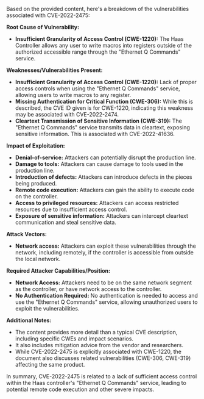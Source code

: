 Based on the provided content, here's a breakdown of the vulnerabilities associated with CVE-2022-2475:

**Root Cause of Vulnerability:**

*   **Insufficient Granularity of Access Control (CWE-1220):** The Haas Controller allows any user to write macros into registers outside of the authorized accessible range through the "Ethernet Q Commands" service.

**Weaknesses/Vulnerabilities Present:**

*   **Insufficient Granularity of Access Control (CWE-1220):** Lack of proper access controls when using the "Ethernet Q Commands" service, allowing users to write macros to any register.
*   **Missing Authentication for Critical Function (CWE-306):** While this is described, the CVE ID given is for CWE-1220, indicating this weakness may be associated with CVE-2022-2474.
*   **Cleartext Transmission of Sensitive Information (CWE-319):** The "Ethernet Q Commands" service transmits data in cleartext, exposing sensitive information. This is associated with CVE-2022-41636.

**Impact of Exploitation:**

*   **Denial-of-service:** Attackers can potentially disrupt the production line.
*   **Damage to tools:**  Attackers can cause damage to tools used in the production line.
*   **Introduction of defects:** Attackers can introduce defects in the pieces being produced.
*   **Remote code execution:** Attackers can gain the ability to execute code on the controller.
*   **Access to privileged resources:** Attackers can access restricted resources due to insufficient access control.
*   **Exposure of sensitive information:** Attackers can intercept cleartext communication and steal sensitive data.

**Attack Vectors:**

*   **Network access:** Attackers can exploit these vulnerabilities through the network, including remotely, if the controller is accessible from outside the local network.

**Required Attacker Capabilities/Position:**

*   **Network Access:**  Attackers need to be on the same network segment as the controller, or have network access to the controller.
*   **No Authentication Required:** No authentication is needed to access and use the "Ethernet Q Commands" service, allowing unauthorized users to exploit the vulnerabilities.

**Additional Notes:**
* The content provides more detail than a typical CVE description, including specific CWEs and impact scenarios.
* It also includes mitigation advice from the vendor and researchers.
* While CVE-2022-2475 is explicitly associated with CWE-1220, the document also discusses related vulnerabilities (CWE-306, CWE-319) affecting the same product.

In summary, CVE-2022-2475 is related to a lack of sufficient access control within the Haas controller's "Ethernet Q Commands" service, leading to potential remote code execution and other severe impacts.